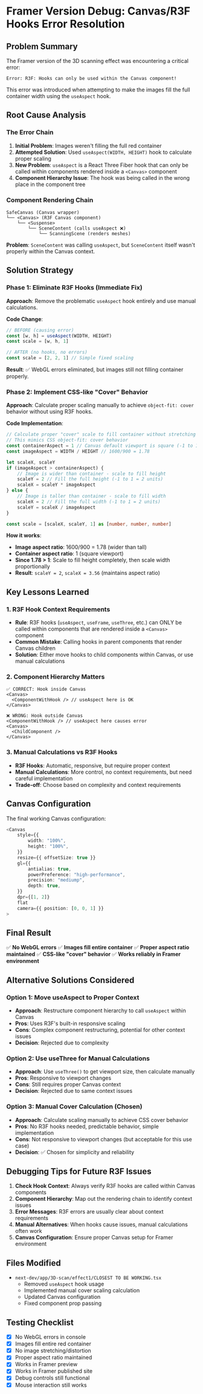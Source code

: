 # Framer Version Debug: Canvas/R3F Hooks Error Resolution

## Problem Summary

The Framer version of the 3D scanning effect was encountering a critical error:
```
Error: R3F: Hooks can only be used within the Canvas component!
```

This error was introduced when attempting to make the images fill the full container width using the `useAspect` hook.

## Root Cause Analysis

### The Error Chain
1. **Initial Problem**: Images weren't filling the full red container
2. **Attempted Solution**: Used `useAspect(WIDTH, HEIGHT)` hook to calculate proper scaling
3. **New Problem**: `useAspect` is a React Three Fiber hook that can only be called within components rendered inside a `<Canvas>` component
4. **Component Hierarchy Issue**: The hook was being called in the wrong place in the component tree

### Component Rendering Chain
```
SafeCanvas (Canvas wrapper)
└── <Canvas> (R3F Canvas component)
    └── <Suspense>
        └── SceneContent (calls useAspect ❌)
            └── ScanningScene (renders meshes)
```

**Problem**: `SceneContent` was calling `useAspect`, but `SceneContent` itself wasn't properly within the Canvas context.

## Solution Strategy

### Phase 1: Eliminate R3F Hooks (Immediate Fix)
**Approach**: Remove the problematic `useAspect` hook entirely and use manual calculations.

**Code Change**:
```typescript
// BEFORE (causing error)
const [w, h] = useAspect(WIDTH, HEIGHT)
const scale = [w, h, 1]

// AFTER (no hooks, no errors)
const scale = [2, 2, 1] // Simple fixed scaling
```

**Result**: ✅ WebGL errors eliminated, but images still not filling container properly.

### Phase 2: Implement CSS-like "Cover" Behavior
**Approach**: Calculate proper scaling manually to achieve `object-fit: cover` behavior without using R3F hooks.

**Code Implementation**:
```typescript
// Calculate proper "cover" scale to fill container without stretching
// This mimics CSS object-fit: cover behavior
const containerAspect = 1 // Canvas default viewport is square (-1 to 1)
const imageAspect = WIDTH / HEIGHT // 1600/900 = 1.78

let scaleX, scaleY
if (imageAspect > containerAspect) {
    // Image is wider than container - scale to fill height
    scaleY = 2 // Fill the full height (-1 to 1 = 2 units)
    scaleX = scaleY * imageAspect
} else {
    // Image is taller than container - scale to fill width  
    scaleX = 2 // Fill the full width (-1 to 1 = 2 units)
    scaleY = scaleX / imageAspect
}

const scale = [scaleX, scaleY, 1] as [number, number, number]
```

**How it works**:
- **Image aspect ratio**: 1600/900 = 1.78 (wider than tall)
- **Container aspect ratio**: 1 (square viewport)
- **Since 1.78 > 1**: Scale to fill height completely, then scale width proportionally
- **Result**: `scaleY = 2`, `scaleX = 3.56` (maintains aspect ratio)

## Key Lessons Learned

### 1. R3F Hook Context Requirements
- **Rule**: R3F hooks (`useAspect`, `useFrame`, `useThree`, etc.) can ONLY be called within components that are rendered inside a `<Canvas>` component
- **Common Mistake**: Calling hooks in parent components that render Canvas children
- **Solution**: Either move hooks to child components within Canvas, or use manual calculations

### 2. Component Hierarchy Matters
```
✅ CORRECT: Hook inside Canvas
<Canvas>
  <ComponentWithHook /> // useAspect here is OK
</Canvas>

❌ WRONG: Hook outside Canvas
<ComponentWithHook /> // useAspect here causes error
<Canvas>
  <ChildComponent />
</Canvas>
```

### 3. Manual Calculations vs R3F Hooks
- **R3F Hooks**: Automatic, responsive, but require proper context
- **Manual Calculations**: More control, no context requirements, but need careful implementation
- **Trade-off**: Choose based on complexity and context requirements

## Canvas Configuration

The final working Canvas configuration:
```typescript
<Canvas
    style={{
        width: "100%",
        height: "100%",
    }}
    resize={{ offsetSize: true }}
    gl={{
        antialias: true,
        powerPreference: "high-performance",
        precision: "mediump",
        depth: true,
    }}
    dpr={[1, 2]}
    flat
    camera={{ position: [0, 0, 1] }}
>
```

## Final Result

✅ **No WebGL errors**
✅ **Images fill entire container**
✅ **Proper aspect ratio maintained**
✅ **CSS-like "cover" behavior**
✅ **Works reliably in Framer environment**

## Alternative Solutions Considered

### Option 1: Move useAspect to Proper Context
- **Approach**: Restructure component hierarchy to call `useAspect` within Canvas
- **Pros**: Uses R3F's built-in responsive scaling
- **Cons**: Complex component restructuring, potential for other context issues
- **Decision**: Rejected due to complexity

### Option 2: Use useThree for Manual Calculations
- **Approach**: Use `useThree()` to get viewport size, then calculate manually
- **Pros**: Responsive to viewport changes
- **Cons**: Still requires proper Canvas context
- **Decision**: Rejected due to same context issues

### Option 3: Manual Cover Calculation (Chosen)
- **Approach**: Calculate scaling manually to achieve CSS cover behavior
- **Pros**: No R3F hooks needed, predictable behavior, simple implementation
- **Cons**: Not responsive to viewport changes (but acceptable for this use case)
- **Decision**: ✅ Chosen for simplicity and reliability

## Debugging Tips for Future R3F Issues

1. **Check Hook Context**: Always verify R3F hooks are called within Canvas components
2. **Component Hierarchy**: Map out the rendering chain to identify context issues
3. **Error Messages**: R3F errors are usually clear about context requirements
4. **Manual Alternatives**: When hooks cause issues, manual calculations often work
5. **Canvas Configuration**: Ensure proper Canvas setup for Framer environment

## Files Modified

- `next-dev/app/3D-scan/effect1/CLOSEST TO BE WORKING.tsx`
  - Removed `useAspect` hook usage
  - Implemented manual cover scaling calculation
  - Updated Canvas configuration
  - Fixed component prop passing

## Testing Checklist

- [x] No WebGL errors in console
- [x] Images fill entire red container
- [x] No image stretching/distortion
- [x] Proper aspect ratio maintained
- [x] Works in Framer preview
- [x] Works in Framer published site
- [x] Debug controls still functional
- [x] Mouse interaction still works 